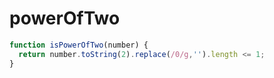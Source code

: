 powerOfTwo
==========

```js
function isPowerOfTwo(number) {
  return number.toString(2).replace(/0/g,'').length <= 1;
}
```
